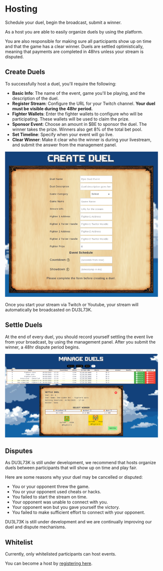 # Hosting

Schedule your duel, begin the broadcast, submit a winner.

As a host you are able to easily organize duels by using the platform.

You are also responsible for making sure all participants show up on time and that the game has a clear winner. Duels are settled optimistically, meaning that payments are completed in 48hrs unless your stream is disputed.

## Create Duels

To successfully host a duel, you'll require the following:

- **Basic Info**: The name of the event, game you'll be playing, and the description of the duel.
- **Register Stream**: Configure the URL for your Twitch channel. **Your duel must be visible during the 48hr period.**
- **Fighter Wallets**: Enter the fighter wallets to configure who will be participating. These wallets will be used to claim the prize.
- **Sponsor Event**: Choose an amount in $BE to sponsor the duel. The winner takes the prize. Winners also get 8% of the total bet pool.
- **Set Timeline**: Specify when your event will go live.
- **Clear Winner**: Make it clear who the winner is during your livestream, and submit the answer from the management panel.

![Duel creation form showing fields for opponent address, game selection, stake amount, stream URL, and description](/create_duel.png)

Once you start your stream via Twitch or Youtube, your stream will automatically be broadcasted on DU3L73K.

## Settle Duels

At the end of every duel, you should record yourself settling the event live from your broadcast, by using the management panel. After you submit the winner, a 48hr dispute period begins.

![Duel management panel and setling a duel](/manage_duel.png)

## Disputes

As DU3L73K is still under development, we recommend that hosts organize duels between participants that will show up on time and play fair.

Here are some reasons why your duel may be cancelled or disputed:
- You or your opponent threw the game.
- You or your opponent used cheats or hacks.
- You failed to start the stream on time.
- Your opponent was unable to connect with you.
- Your opponent won but you gave yourself the victory.
- You failed to make sufficient effort to connect with your opponent.

DU3L73K is still under development and we are continually improving our duel and dispute mechanisms.

## Whitelist

Currently, only whitelisted participants can host events.

You can become a host by [registering here](https://form.typeform.com/to/ySIjjGVY).